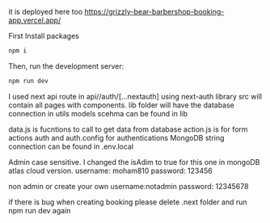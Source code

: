 it is deployed here too
https://grizzly-bear-barbershop-booking-app.vercel.app/

First Install packages

```bash
npm i

```

Then, run the development server:

```bash
npm run dev

```

I used next api route in api//auth/[...nextauth] using next-auth library
src will contain all pages with components.
lib folder will have the database connection in utils
models scehma can be found in lib

data.js is fucntions to call to get data from database
action.js is for form actions
auth and auth.config for authentications
MongoDB string connection can be found in .env.local

Admin case sensitive. I changed the isAdim to true for this one in mongoDB atlas cloud version.
username: moham810
password: 123456

non admin or create your own
username:notadmin
password: 12345678

if there is bug when creating booking please delete .next folder and run npm run dev again
